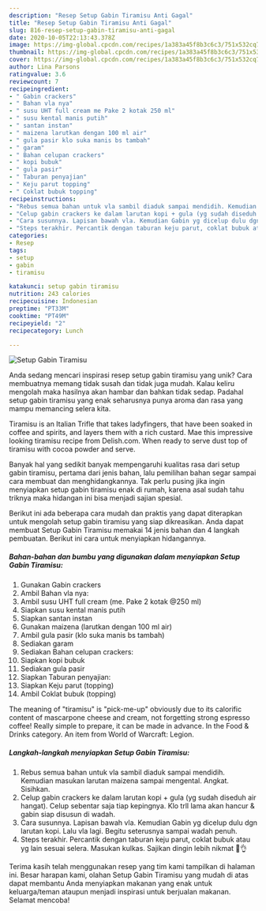```yaml
---
description: "Resep Setup Gabin Tiramisu Anti Gagal"
title: "Resep Setup Gabin Tiramisu Anti Gagal"
slug: 816-resep-setup-gabin-tiramisu-anti-gagal
date: 2020-10-05T22:13:43.378Z
image: https://img-global.cpcdn.com/recipes/1a383a45f8b3c6c3/751x532cq70/setup-gabin-tiramisu-foto-resep-utama.jpg
thumbnail: https://img-global.cpcdn.com/recipes/1a383a45f8b3c6c3/751x532cq70/setup-gabin-tiramisu-foto-resep-utama.jpg
cover: https://img-global.cpcdn.com/recipes/1a383a45f8b3c6c3/751x532cq70/setup-gabin-tiramisu-foto-resep-utama.jpg
author: Lina Parsons
ratingvalue: 3.6
reviewcount: 7
recipeingredient:
- " Gabin crackers"
- " Bahan vla nya"
- " susu UHT full cream me Pake 2 kotak 250 ml"
- " susu kental manis putih"
- " santan instan"
- " maizena larutkan dengan 100 ml air"
- " gula pasir klo suka manis bs tambah"
- " garam"
- " Bahan celupan crackers"
- " kopi bubuk"
- " gula pasir"
- " Taburan penyajian"
- " Keju parut topping"
- " Coklat bubuk topping"
recipeinstructions:
- "Rebus semua bahan untuk vla sambil diaduk sampai mendidih. Kemudian masukan larutan maizena sampai mengental. Angkat. Sisihkan."
- "Celup gabin crackers ke dalam larutan kopi + gula (yg sudah diseduh air hangat). Celup sebentar saja tiap kepingnya. Klo trll lama akan hancur &amp; gabin siap disusun di wadah."
- "Cara susunnya. Lapisan bawah vla. Kemudian Gabin yg dicelup dulu dgn larutan kopi. Lalu vla lagi. Begitu seterusnya sampai wadah penuh."
- "Steps terakhir. Percantik dengan taburan keju parut, coklat bubuk atau yg lain sesuai selera. Masukan kulkas. Sajikan dingin lebih nikmat 🤗👌"
categories:
- Resep
tags:
- setup
- gabin
- tiramisu

katakunci: setup gabin tiramisu 
nutrition: 243 calories
recipecuisine: Indonesian
preptime: "PT33M"
cooktime: "PT49M"
recipeyield: "2"
recipecategory: Lunch

---
```



![Setup Gabin Tiramisu](https://img-global.cpcdn.com/recipes/1a383a45f8b3c6c3/751x532cq70/setup-gabin-tiramisu-foto-resep-utama.jpg)

Anda sedang mencari inspirasi resep setup gabin tiramisu yang unik? Cara membuatnya memang tidak susah dan tidak juga mudah. Kalau keliru mengolah maka hasilnya akan hambar dan bahkan tidak sedap. Padahal setup gabin tiramisu yang enak seharusnya punya aroma dan rasa yang mampu memancing selera kita.

Tiramisu is an Italian Trifle that takes ladyfingers, that have been soaked in coffee and spirits, and layers them with a rich custard. Mae this impressive looking tiramisu recipe from Delish.com. When ready to serve dust top of tiramisu with cocoa powder and serve.

Banyak hal yang sedikit banyak mempengaruhi kualitas rasa dari setup gabin tiramisu, pertama dari jenis bahan, lalu pemilihan bahan segar sampai cara membuat dan menghidangkannya. Tak perlu pusing jika ingin menyiapkan setup gabin tiramisu enak di rumah, karena asal sudah tahu triknya maka hidangan ini bisa menjadi sajian spesial.


Berikut ini ada beberapa cara mudah dan praktis yang dapat diterapkan untuk mengolah setup gabin tiramisu yang siap dikreasikan. Anda dapat membuat Setup Gabin Tiramisu memakai 14 jenis bahan dan 4 langkah pembuatan. Berikut ini cara untuk menyiapkan hidangannya.

<!--inarticleads1-->

##### Bahan-bahan dan bumbu yang digunakan dalam menyiapkan Setup Gabin Tiramisu:

1. Gunakan  Gabin crackers
1. Ambil  Bahan vla nya:
1. Ambil  susu UHT full cream (me. Pake 2 kotak @250 ml)
1. Siapkan  susu kental manis putih
1. Siapkan  santan instan
1. Gunakan  maizena (larutkan dengan 100 ml air)
1. Ambil  gula pasir (klo suka manis bs tambah)
1. Sediakan  garam
1. Sediakan  Bahan celupan crackers:
1. Siapkan  kopi bubuk
1. Sediakan  gula pasir
1. Siapkan  Taburan penyajian:
1. Siapkan  Keju parut (topping)
1. Ambil  Coklat bubuk (topping)


The meaning of &#34;tiramisu&#34; is &#34;pick-me-up&#34; obviously due to its calorific content of mascarpone cheese and cream, not forgetting strong espresso coffee! Really simple to prepare, it can be made in advance. In the Food &amp; Drinks category. An item from World of Warcraft: Legion. 

<!--inarticleads2-->

##### Langkah-langkah menyiapkan Setup Gabin Tiramisu:

1. Rebus semua bahan untuk vla sambil diaduk sampai mendidih. Kemudian masukan larutan maizena sampai mengental. Angkat. Sisihkan.
1. Celup gabin crackers ke dalam larutan kopi + gula (yg sudah diseduh air hangat). Celup sebentar saja tiap kepingnya. Klo trll lama akan hancur &amp; gabin siap disusun di wadah.
1. Cara susunnya. Lapisan bawah vla. Kemudian Gabin yg dicelup dulu dgn larutan kopi. Lalu vla lagi. Begitu seterusnya sampai wadah penuh.
1. Steps terakhir. Percantik dengan taburan keju parut, coklat bubuk atau yg lain sesuai selera. Masukan kulkas. Sajikan dingin lebih nikmat 🤗👌




Terima kasih telah menggunakan resep yang tim kami tampilkan di halaman ini. Besar harapan kami, olahan Setup Gabin Tiramisu yang mudah di atas dapat membantu Anda menyiapkan makanan yang enak untuk keluarga/teman ataupun menjadi inspirasi untuk berjualan makanan. Selamat mencoba!
